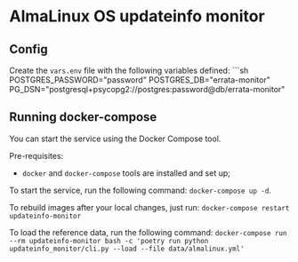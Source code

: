 # AlmaLinux OS updateinfo monitor

## Config

Create the `vars.env` file with the following variables defined:
    ```sh
    POSTGRES_PASSWORD="password"
    POSTGRES_DB="errata-monitor"
    PG_DSN="postgresql+psycopg2://postgres:password@db/errata-monitor"

## Running docker-compose

You can start the service using the Docker Compose tool.

Pre-requisites:
* `docker` and `docker-compose` tools are installed and set up;

To start the service, run the following command: `docker-compose up -d`.

To rebuild images after your local changes, just run: `docker-compose restart updateinfo-monitor`

To load the reference data, run the following command: `docker-compose run --rm updateinfo-monitor bash -c 'poetry run python updateinfo_monitor/cli.py --load --file data/almalinux.yml'`
